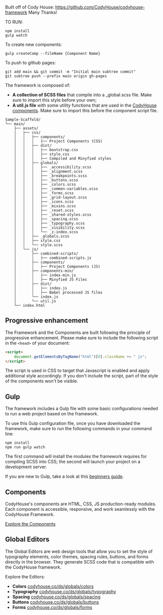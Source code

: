 Built off of Cody House: https://github.com/CodyHouse/codyhouse-framework
Many Thanks!

TO RUN:

```
npm install
gulp watch
```

To create new components:

```
gulp createComp --fileName {Component Name}
```

To push to github pages:

<!-- First line only to be used on initial push -->

```
git add main && git commit -m "Initial main subtree commit"
git subtree push --prefix main origin gh-pages
```

The framework is composed of:

-   **A collection of SCSS files** that compile into a \_global.scss file. Make sure to import this style before your own;
-   **A util.js file** with some utility functions that are used in the [CodyHouse components](https://codyhouse.co/ds/components). Make sure to import this before the component script file.

```text
Sample-Scaffold/
└── main/
    ├── assets/
    │   ├── css/
    │   │   ├── components/
    │   │   │   ├── Project Components (CSS)
    │   │   ├── dist/
    │   │   │   ├── bootstrap.css
    │   │   │   ├── style.css
    │   │   │   ├── Compiled and Minyfied styles
    │   │   ├── globals/
    │   │   │   ├── _accessibility.scss
    │   │   │   ├── _alignment.scss
    │   │   │   ├── _breakpoints.scss
    │   │   │   ├── _buttons.scss
    │   │   │   ├── _colors.scss
    │   │   │   ├── _common-variables.scss
    │   │   │   ├── _forms.scss
    │   │   │   ├── _grid-layout.scss
    │   │   │   ├── _icons.scss
    │   │   │   ├── _mixins.scss
    │   │   │   ├── _reset.scss
    │   │   │   ├── _shared-styles.scss
    │   │   │   ├── _spacing.scss
    │   │   │   ├── _typography.scss
    │   │   │   ├── _visibility.scss
    │   │   │   └── _z-index.scss
    │   │   ├── _globals.scss
    │   │   ├── style.css
    │   │   └── style.scss
    │   └── js/
    │       ├── combined-scripts/
    │       │   ├── combined-scripts.js
    │       ├── components/
    │       │   ├── Project Components (JS)
    │       ├── components-min/
    │       │   ├── index-min.js
    │       │   ├── Minyfied JS Files
    │       ├── dist/
    │       │   ├── index.js
    │       │   ├── Babel processed JS files
    │       └── index.js
    │       └── util.js
    └── index.html
```

## Progressive enhancement

The Framework and the Components are built following the principle of progressive enhancement. Please make sure to include the following script in the `<head>` of your document:

```html
<script>
	document.getElementsByTagName("html")[0].className += " js";
</script>
```

The script is used in CSS to target that Javascript is enabled and apply additional style accordingly. If you don't include the script, part of the style of the components won't be visible.

## Gulp

The framework includes a Gulp file with some basic configurations needed to run a web project based on the framework.

To use this Gulp configuration file, once you have downloaded the framework, make sure to run the following commands in your command line:

```
npm install
npm run gulp watch
```

The first command will install the modules the framework requires for compiling SCSS into CSS; the second will launch your project on a development server.

If you are new to Gulp, take a look at this [beginners guide](https://css-tricks.com/gulp-for-beginners/).

## Components

CodyHouse's components are HTML, CSS, JS production-ready modules. Each component is accessible, responsive, and work seamlessly with the CodyHouse Framework.

[Explore the Components](https://codyhouse.co/ds/components)

## Global Editors

The Global Editors are web design tools that allow you to set the style of typography elements, color themes, spacing rules, buttons, and forms directly in the browser. They generate SCSS code that is compatible with the CodyHouse framework.

Explore the Editors:

-   **Colors** [codyhouse.co/ds/globals/colors](https://codyhouse.co/ds/globals/colors)
-   **Typography** [codyhouse.co/ds/globals/typography](https://codyhouse.co/ds/globals/typography)
-   **Spacing** [codyhouse.co/ds/globals/spacing](https://codyhouse.co/ds/globals/spacing)
-   **Buttons** [codyhouse.co/ds/globals/buttons](https://codyhouse.co/ds/globals/buttons)
-   **Forms** [codyhouse.co/ds/globals/forms](https://codyhouse.co/ds/globals/forms)
